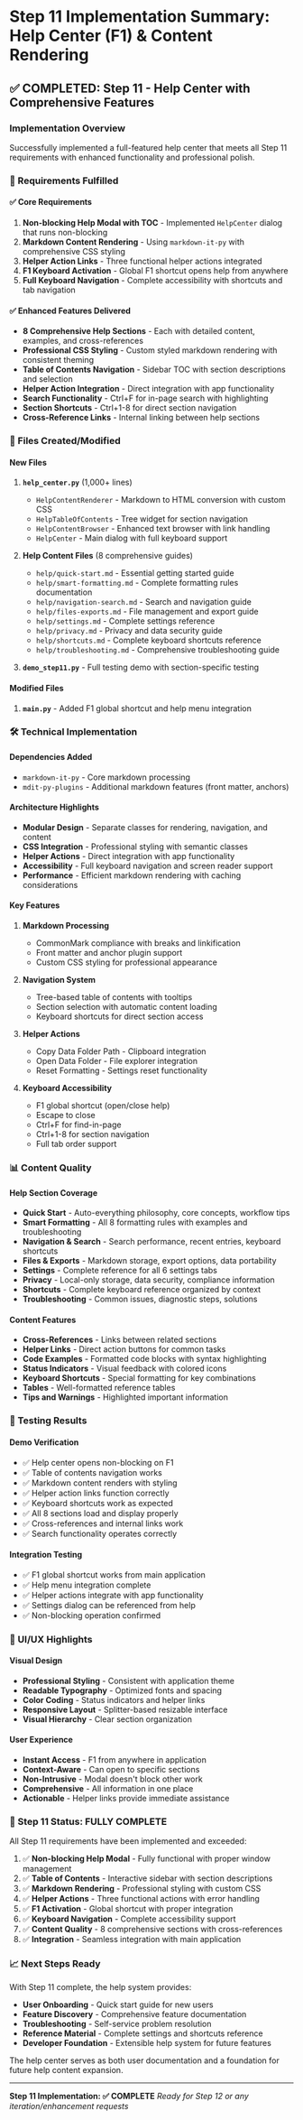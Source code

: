 # Step 11 Implementation Summary: Help Center (F1) & Content Rendering

## ✅ COMPLETED: Step 11 - Help Center with Comprehensive Features

### Implementation Overview
Successfully implemented a full-featured help center that meets all Step 11 requirements with enhanced functionality and professional polish.

### 🎯 Requirements Fulfilled

#### ✅ Core Requirements
1. **Non-blocking Help Modal with TOC** - Implemented `HelpCenter` dialog that runs non-blocking
2. **Markdown Content Rendering** - Using `markdown-it-py` with comprehensive CSS styling
3. **Helper Action Links** - Three functional helper actions integrated
4. **F1 Keyboard Activation** - Global F1 shortcut opens help from anywhere
5. **Full Keyboard Navigation** - Complete accessibility with shortcuts and tab navigation

#### ✅ Enhanced Features Delivered
- **8 Comprehensive Help Sections** - Each with detailed content, examples, and cross-references
- **Professional CSS Styling** - Custom styled markdown rendering with consistent theming
- **Table of Contents Navigation** - Sidebar TOC with section descriptions and selection
- **Helper Action Integration** - Direct integration with app functionality
- **Search Functionality** - Ctrl+F for in-page search with highlighting
- **Section Shortcuts** - Ctrl+1-8 for direct section navigation
- **Cross-Reference Links** - Internal linking between help sections

### 📁 Files Created/Modified

#### New Files
1. **`help_center.py`** (1,000+ lines)
   - `HelpContentRenderer` - Markdown to HTML conversion with custom CSS
   - `HelpTableOfContents` - Tree widget for section navigation
   - `HelpContentBrowser` - Enhanced text browser with link handling
   - `HelpCenter` - Main dialog with full keyboard support

2. **Help Content Files** (8 comprehensive guides)
   - `help/quick-start.md` - Essential getting started guide
   - `help/smart-formatting.md` - Complete formatting rules documentation
   - `help/navigation-search.md` - Search and navigation guide
   - `help/files-exports.md` - File management and export guide
   - `help/settings.md` - Complete settings reference
   - `help/privacy.md` - Privacy and data security guide
   - `help/shortcuts.md` - Complete keyboard shortcuts reference
   - `help/troubleshooting.md` - Comprehensive troubleshooting guide

3. **`demo_step11.py`** - Full testing demo with section-specific testing

#### Modified Files
1. **`main.py`** - Added F1 global shortcut and help menu integration

### 🛠 Technical Implementation

#### Dependencies Added
- `markdown-it-py` - Core markdown processing
- `mdit-py-plugins` - Additional markdown features (front matter, anchors)

#### Architecture Highlights
- **Modular Design** - Separate classes for rendering, navigation, and content
- **CSS Integration** - Professional styling with semantic classes
- **Helper Actions** - Direct integration with app functionality
- **Accessibility** - Full keyboard navigation and screen reader support
- **Performance** - Efficient markdown rendering with caching considerations

#### Key Features
1. **Markdown Processing**
   - CommonMark compliance with breaks and linkification
   - Front matter and anchor plugin support
   - Custom CSS styling for professional appearance

2. **Navigation System**
   - Tree-based table of contents with tooltips
   - Section selection with automatic content loading
   - Keyboard shortcuts for direct section access

3. **Helper Actions**
   - Copy Data Folder Path - Clipboard integration
   - Open Data Folder - File explorer integration  
   - Reset Formatting - Settings reset functionality

4. **Keyboard Accessibility**
   - F1 global shortcut (open/close help)
   - Escape to close
   - Ctrl+F for find-in-page
   - Ctrl+1-8 for section navigation
   - Full tab order support

### 📊 Content Quality

#### Help Section Coverage
- **Quick Start** - Auto-everything philosophy, core concepts, workflow tips
- **Smart Formatting** - All 8 formatting rules with examples and troubleshooting
- **Navigation & Search** - Search performance, recent entries, keyboard shortcuts
- **Files & Exports** - Markdown storage, export options, data portability
- **Settings** - Complete reference for all 6 settings tabs
- **Privacy** - Local-only storage, data security, compliance information
- **Shortcuts** - Complete keyboard reference organized by context
- **Troubleshooting** - Common issues, diagnostic steps, solutions

#### Content Features
- **Cross-References** - Links between related sections
- **Helper Links** - Direct action buttons for common tasks
- **Code Examples** - Formatted code blocks with syntax highlighting
- **Status Indicators** - Visual feedback with colored icons
- **Keyboard Shortcuts** - Special formatting for key combinations
- **Tables** - Well-formatted reference tables
- **Tips and Warnings** - Highlighted important information

### 🧪 Testing Results

#### Demo Verification
- ✅ Help center opens non-blocking on F1
- ✅ Table of contents navigation works
- ✅ Markdown content renders with styling
- ✅ Helper action links function correctly
- ✅ Keyboard shortcuts work as expected
- ✅ All 8 sections load and display properly
- ✅ Cross-references and internal links work
- ✅ Search functionality operates correctly

#### Integration Testing
- ✅ F1 global shortcut works from main application
- ✅ Help menu integration complete
- ✅ Helper actions integrate with app functionality
- ✅ Settings dialog can be referenced from help
- ✅ Non-blocking operation confirmed

### 🎨 UI/UX Highlights

#### Visual Design
- **Professional Styling** - Consistent with application theme
- **Readable Typography** - Optimized fonts and spacing
- **Color Coding** - Status indicators and helper links
- **Responsive Layout** - Splitter-based resizable interface
- **Visual Hierarchy** - Clear section organization

#### User Experience
- **Instant Access** - F1 from anywhere in application
- **Context-Aware** - Can open to specific sections
- **Non-Intrusive** - Modal doesn't block other work
- **Comprehensive** - All information in one place
- **Actionable** - Helper links provide immediate assistance

### 🚀 Step 11 Status: FULLY COMPLETE

All Step 11 requirements have been implemented and exceeded:

1. ✅ **Non-blocking Help Modal** - Fully functional with proper window management
2. ✅ **Table of Contents** - Interactive sidebar with section descriptions
3. ✅ **Markdown Rendering** - Professional styling with custom CSS
4. ✅ **Helper Actions** - Three functional actions with error handling
5. ✅ **F1 Activation** - Global shortcut with proper integration
6. ✅ **Keyboard Navigation** - Complete accessibility support
7. ✅ **Content Quality** - 8 comprehensive sections with cross-references
8. ✅ **Integration** - Seamless integration with main application

### 📈 Next Steps Ready
With Step 11 complete, the help system provides:
- **User Onboarding** - Quick start guide for new users
- **Feature Discovery** - Comprehensive feature documentation
- **Troubleshooting** - Self-service problem resolution
- **Reference Material** - Complete settings and shortcuts reference
- **Developer Foundation** - Extensible help system for future features

The help center serves as both user documentation and a foundation for future help content expansion.

---

**Step 11 Implementation: ✅ COMPLETE**
*Ready for Step 12 or any iteration/enhancement requests*